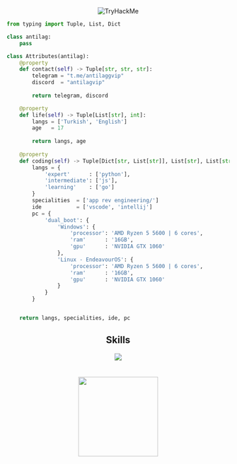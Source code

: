 
<div align="center">
  <img src="https://tryhackme-badges.s3.amazonaws.com/antilag.png" alt="TryHackMe">
</div>

```python
from typing import Tuple, List, Dict

class antilag:
    pass

class Attributes(antilag):
    @property
    def contact(self) -> Tuple[str, str, str]:
        telegram = "t.me/antilaggvip"
        discord  = "antilagvip"
	    
        return telegram, discord

    @property
    def life(self) -> Tuple[List[str], int]:
        langs = ['Turkish', 'English']
        age   = 17
		
        return langs, age
	
    @property
    def coding(self) -> Tuple[Dict[str, List[str]], List[str], List[str], Dict[str]]:
        langs = {
            'expert'      : ['python'],
            'intermediate': ['js'],
            'learning'    : ['go']
        }
        specialities  = ['app rev engineering/']
        ide           = ['vscode', 'intellij']
        pc = {
            'dual_boot': {
                'Windows': {
                    'processor': 'AMD Ryzen 5 5600 | 6 cores',
                    'ram'      : '16GB',
                    'gpu'      : 'NVIDIA GTX 1060'
                },
                'Linux - EndeavourOS': {
                    'processor': 'AMD Ryzen 5 5600 | 6 cores',
                    'ram'      : '16GB',
                    'gpu'      : 'NVIDIA GTX 1060'
                }
            }
        }


	return langs, specialities, ide, pc
```


<h2 align="center">Skills </h2>

<p align="center">
  <a href="https://skillicons.dev">
    <img src="https://skillicons.dev/icons?i=nodejs,python,cs,vscode,js,css,html,go" />
  </a>
</p>

<p href="https://discord.com/users/145244453496422400" align="center">
    <img alt="" src="https://github-readme-stats.vercel.app/api?username=antilagg&theme=tokyonight&show_icons=true">
</p>

<h3 align="center">
   <a href="https://discord.com/users/145244453496422400/"><img src="https://lanyard.cnrad.dev/api/145244453496422400?bg=0d1117" height="180" width="auto"></a>
     <br> 
</h3>

